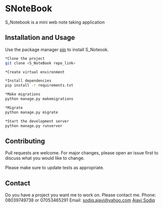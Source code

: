 # SNoteBook

S_Notebook is a mini web note taking application

## Installation and Usage

Use the package manager [pip](https://pip.pypa.io/en/stable/) to install S_Noteook.

```bash
*Clone the project
git clone <S_NoteBook repo_link>

*Create virtual environment

*Install dependencies
pip install -r requirements.txt

*Make migrations
python manage.py makemigrations

*Migrate
python manage.py migrate

*Start the development server
python manage.py runserver
```

## Contributing
Pull requests are welcome. For major changes, please open an issue first to discuss what you would like to change.

Please make sure to update tests as appropriate.


## Contact
Do you have a project you want me to work on. Please contact me.
Phone: 08039749738 or 07053465291
Email: sodiq.ajayi@yahoo.com
[Ajayi Sodiq](http://sodeeqajayi.pythonanywhere.com/)
